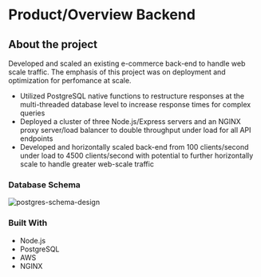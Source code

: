 # Product/Overview Backend
## About the project
Developed and scaled an existing e-commerce back-end to handle web scale traffic. The emphasis of this project was on deployment and optimization for perfomance at scale.
- Utilized PostgreSQL native functions to restructure responses at the multi-threaded database level to increase response times for complex queries
- Deployed a cluster of three Node.js/Express servers and an NGINX proxy server/load balancer to double throughput under load for all API endpoints 
- Developed and horizontally scaled  back-end from 100 clients/second under load to 4500 clients/second with potential to further horizontally scale to handle greater web-scale traffic

### Database Schema
![postgres-schema-design](https://user-images.githubusercontent.com/50717360/131751166-a77f0c7c-2b5d-45ce-9fff-4258589cb1e2.png)
<!-- <img src="https://user-images.githubusercontent.com/50717360/131751166-a77f0c7c-2b5d-45ce-9fff-4258589cb1e2.png" width="500" height="500"> -->

### Built With
- Node.js
- PostgreSQL
- AWS
- NGINX

